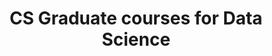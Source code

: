 ---
layout: archive
permalink: /references/
title: "CS Graduate courses for Data Science"
author_profile: true
header:
  image: "/images/header1.jpg"
---